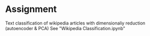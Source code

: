 # Assignment

Text classification of wikipedia articles with dimensionaliy reduction (autoencoder & PCA)
See "Wikipedia Classification.ipynb"
